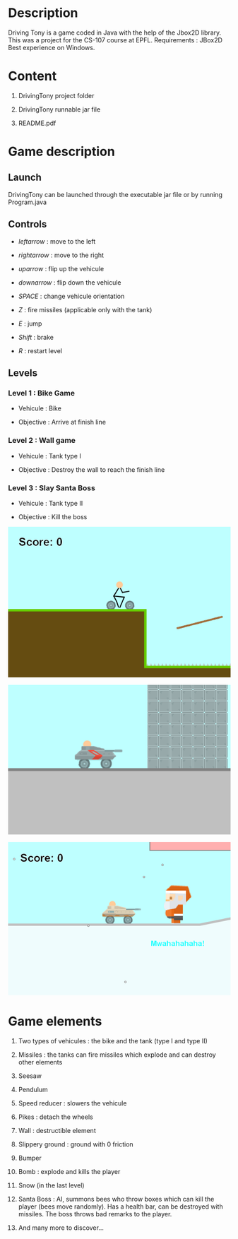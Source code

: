 Description
===========

Driving Tony is a game coded in Java with the help of the Jbox2D library. This was a project for the CS-107 course at EPFL. Requirements : JBox2D Best experience on Windows.

Content
=======

1.  DrivingTony project folder

2.  DrivingTony runnable jar file

3.  README.pdf

Game description
================

Launch
------

DrivingTony can be launched through the executable jar file or by running Program.java

Controls
--------

-   $leftarrow$ : move to the left

-   $rightarrow$ : move to the right

-   $uparrow$ : flip up the vehicule

-   $downarrow$ : flip down the vehicule

-   $SPACE$ : change vehicule orientation

-   $Z$ : fire missiles (applicable only with the tank)

-   $E$ : jump

-   $Shift$ : brake

-   $R$ : restart level

Levels
------

### Level 1 : Bike Game

-   Vehicule : Bike

-   Objective : Arrive at finish line

### Level 2 : Wall game

-   Vehicule : Tank type I

-   Objective : Destroy the wall to reach the finish line

### Level 3 : Slay Santa Boss

-   Vehicule : Tank type II

-   Objective : Kill the boss

![Driving Tony Levels<span data-label="fig:levels"></span>](level-1.PNG "fig:")

![Driving Tony Levels<span data-label="fig:levels"></span>](level-2.PNG "fig:")

![Driving Tony Levels<span data-label="fig:levels"></span>](level-3.PNG "fig:")

Game elements
=============

1.  Two types of vehicules : the bike and the tank (type I and type II)

2.  Missiles : the tanks can fire missiles which explode and can destroy other elements

3.  Seesaw

4.  Pendulum

5.  Speed reducer : slowers the vehicule

6.  Pikes : detach the wheels

7.  Wall : destructible element

8.  Slippery ground : ground with 0 friction

9.  Bumper

10. Bomb : explode and kills the player

11. Snow (in the last level)

12. Santa Boss : AI, summons bees who throw boxes which can kill the player (bees move randomly). Has a health bar, can be destroyed with missiles. The boss throws bad remarks to the player.

13. And many more to discover...
